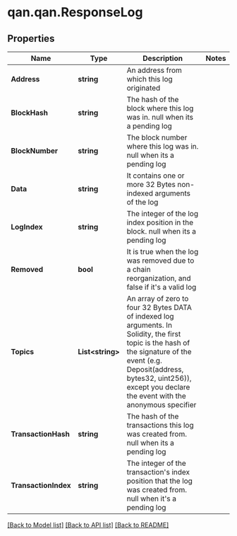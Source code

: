 # qan.qan.ResponseLog

## Properties

Name | Type | Description | Notes
------------ | ------------- | ------------- | -------------
**Address** | **string** | An address from which this log originated | 
**BlockHash** | **string** | The hash of the block where this log was in. null when its a pending log | 
**BlockNumber** | **string** | The block number where this log was in. null when its a pending log | 
**Data** | **string** | It contains one or more 32 Bytes non-indexed arguments of the log | 
**LogIndex** | **string** | The integer of the log index position in the block. null when its a pending log | 
**Removed** | **bool** | It is true when the log was removed due to a chain reorganization, and false if it&#39;s a valid log | 
**Topics** | **List&lt;string&gt;** | An array of zero to four 32 Bytes DATA of indexed log arguments. In Solidity, the first topic is the hash of the signature of the event (e.g. Deposit(address, bytes32, uint256)), except you declare the event with the anonymous specifier | 
**TransactionHash** | **string** | The hash of the transactions this log was created from. null when its a pending log | 
**TransactionIndex** | **string** | The integer of the transaction&#39;s index position that the log was created from. null when it&#39;s a pending log | 

[[Back to Model list]](../README.md#documentation-for-models) [[Back to API list]](../README.md#documentation-for-api-endpoints) [[Back to README]](../README.md)

